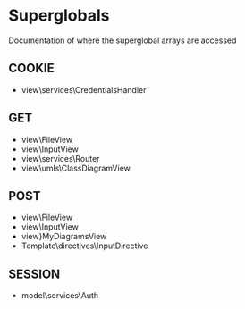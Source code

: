 # Superglobals
Documentation of where the superglobal arrays are accessed

## COOKIE
- view\services\CredentialsHandler

## GET
- view\FileView
- view\InputView
- view\services\Router
- view\umls\ClassDiagramView

## POST
- view\FileView
- view\InputView
- view}MyDiagramsView
- Template\directives\InputDirective

## SESSION
- model\services\Auth
